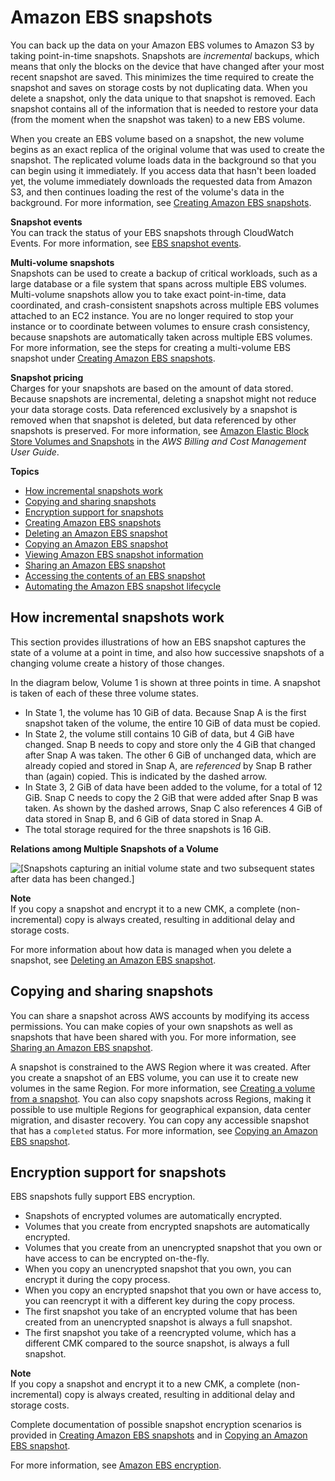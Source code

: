 # Amazon EBS snapshots<a name="EBSSnapshots"></a>

You can back up the data on your Amazon EBS volumes to Amazon S3 by taking point\-in\-time snapshots\. Snapshots are *incremental* backups, which means that only the blocks on the device that have changed after your most recent snapshot are saved\. This minimizes the time required to create the snapshot and saves on storage costs by not duplicating data\. When you delete a snapshot, only the data unique to that snapshot is removed\. Each snapshot contains all of the information that is needed to restore your data \(from the moment when the snapshot was taken\) to a new EBS volume\.

When you create an EBS volume based on a snapshot, the new volume begins as an exact replica of the original volume that was used to create the snapshot\. The replicated volume loads data in the background so that you can begin using it immediately\. If you access data that hasn't been loaded yet, the volume immediately downloads the requested data from Amazon S3, and then continues loading the rest of the volume's data in the background\. For more information, see [Creating Amazon EBS snapshots](ebs-creating-snapshot.md)\.

**Snapshot events**  
You can track the status of your EBS snapshots through CloudWatch Events\. For more information, see [EBS snapshot events](ebs-cloud-watch-events.md#snapshot-events)\.

**Multi\-volume snapshots**  
Snapshots can be used to create a backup of critical workloads, such as a large database or a file system that spans across multiple EBS volumes\. Multi\-volume snapshots allow you to take exact point\-in\-time, data coordinated, and crash\-consistent snapshots across multiple EBS volumes attached to an EC2 instance\. You are no longer required to stop your instance or to coordinate between volumes to ensure crash consistency, because snapshots are automatically taken across multiple EBS volumes\. For more information, see the steps for creating a multi\-volume EBS snapshot under [Creating Amazon EBS snapshots](ebs-creating-snapshot.md)\.

**Snapshot pricing**  
Charges for your snapshots are based on the amount of data stored\. Because snapshots are incremental, deleting a snapshot might not reduce your data storage costs\. Data referenced exclusively by a snapshot is removed when that snapshot is deleted, but data referenced by other snapshots is preserved\. For more information, see [Amazon Elastic Block Store Volumes and Snapshots](https://docs.aws.amazon.com/awsaccountbilling/latest/aboutv2/checklistforunwantedcharges.html#checkebsvolumes) in the *AWS Billing and Cost Management User Guide*\.

**Topics**
+ [How incremental snapshots work](#how_snapshots_work)
+ [Copying and sharing snapshots](#copy-and-share)
+ [Encryption support for snapshots](#encryption-support)
+ [Creating Amazon EBS snapshots](ebs-creating-snapshot.md)
+ [Deleting an Amazon EBS snapshot](ebs-deleting-snapshot.md)
+ [Copying an Amazon EBS snapshot](ebs-copy-snapshot.md)
+ [Viewing Amazon EBS snapshot information](ebs-describing-snapshots.md)
+ [Sharing an Amazon EBS snapshot](ebs-modifying-snapshot-permissions.md)
+ [Accessing the contents of an EBS snapshot](ebs-accessing-snapshot.md)
+ [Automating the Amazon EBS snapshot lifecycle](snapshot-lifecycle.md)

## How incremental snapshots work<a name="how_snapshots_work"></a>

This section provides illustrations of how an EBS snapshot captures the state of a volume at a point in time, and also how successive snapshots of a changing volume create a history of those changes\.

In the diagram below, Volume 1 is shown at three points in time\. A snapshot is taken of each of these three volume states\. 
+ In State 1, the volume has 10 GiB of data\. Because Snap A is the first snapshot taken of the volume, the entire 10 GiB of data must be copied\.
+ In State 2, the volume still contains 10 GiB of data, but 4 GiB have changed\. Snap B needs to copy and store only the 4 GiB that changed after Snap A was taken\. The other 6 GiB of unchanged data, which are already copied and stored in Snap A, are *referenced* by Snap B rather than \(again\) copied\. This is indicated by the dashed arrow\.
+ In State 3, 2 GiB of data have been added to the volume, for a total of 12 GiB\. Snap C needs to copy the 2 GiB that were added after Snap B was taken\. As shown by the dashed arrows, Snap C also references 4 GiB of data stored in Snap B, and 6 GiB of data stored in Snap A\. 
+ The total storage required for the three snapshots is 16 GiB\.

 **Relations among Multiple Snapshots of a Volume** 

![\[Snapshots capturing an initial volume state and two subsequent states after data has been changed.\]](http://docs.aws.amazon.com/AWSEC2/latest/UserGuide/images/snapshot_1a.png)

**Note**  
If you copy a snapshot and encrypt it to a new CMK, a complete \(non\-incremental\) copy is always created, resulting in additional delay and storage costs\.

For more information about how data is managed when you delete a snapshot, see [Deleting an Amazon EBS snapshot](ebs-deleting-snapshot.md)\.

## Copying and sharing snapshots<a name="copy-and-share"></a>

You can share a snapshot across AWS accounts by modifying its access permissions\. You can make copies of your own snapshots as well as snapshots that have been shared with you\. For more information, see [Sharing an Amazon EBS snapshot](ebs-modifying-snapshot-permissions.md)\.

A snapshot is constrained to the AWS Region where it was created\. After you create a snapshot of an EBS volume, you can use it to create new volumes in the same Region\. For more information, see [Creating a volume from a snapshot](ebs-creating-volume.md#ebs-create-volume-from-snapshot)\. You can also copy snapshots across Regions, making it possible to use multiple Regions for geographical expansion, data center migration, and disaster recovery\. You can copy any accessible snapshot that has a `completed` status\. For more information, see [Copying an Amazon EBS snapshot](ebs-copy-snapshot.md)\.

## Encryption support for snapshots<a name="encryption-support"></a>

EBS snapshots fully support EBS encryption\.
+ Snapshots of encrypted volumes are automatically encrypted\.
+ Volumes that you create from encrypted snapshots are automatically encrypted\.
+ Volumes that you create from an unencrypted snapshot that you own or have access to can be encrypted on\-the\-fly\.
+ When you copy an unencrypted snapshot that you own, you can encrypt it during the copy process\.
+ When you copy an encrypted snapshot that you own or have access to, you can reencrypt it with a different key during the copy process\.
+ The first snapshot you take of an encrypted volume that has been created from an unencrypted snapshot is always a full snapshot\.
+ The first snapshot you take of a reencrypted volume, which has a different CMK compared to the source snapshot, is always a full snapshot\.

**Note**  
If you copy a snapshot and encrypt it to a new CMK, a complete \(non\-incremental\) copy is always created, resulting in additional delay and storage costs\.

Complete documentation of possible snapshot encryption scenarios is provided in [Creating Amazon EBS snapshots](ebs-creating-snapshot.md) and in [Copying an Amazon EBS snapshot](ebs-copy-snapshot.md)\.

For more information, see [Amazon EBS encryption](EBSEncryption.md)\.